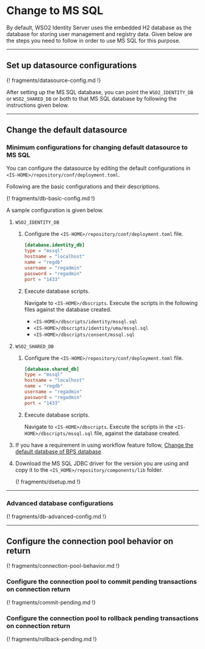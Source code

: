 # Change to MS SQL

By default, WSO2 Identity Server uses the embedded H2 database as the database
for storing user management and registry data. Given below are the steps
you need to follow in order to use MS SQL for this purpose.

---    

## Set up datasource configurations

{! fragments/datasource-config.md !}
                       
After setting up the MS SQL database, you can point the `WSO2_IDENTITY_DB` or 
`WSO2_SHARED_DB` or both to that MS SQL database by following the instructions given below.

---

## Change the default datasource

### Minimum configurations for changing default datasource to MS SQL
 
You can configure the datasource by editing the default configurations in `<IS-HOME>/repository/conf/deployment.toml`. 

Following are the basic configurations and their descriptions. 

{! fragments/db-basic-config.md !}  
 
A sample configuration is given below.

1. `WSO2_IDENTITY_DB` 

    1. Configure the `<IS-HOME>/repository/conf/deployment.toml` file.

        ``` toml
        [database.identity_db]
        type = "mssql"
        hostname = "localhost"
        name = "regdb"
        username = "regadmin"
        password = "regadmin"
        port = "1433"
        ```
    
    2. Execute database scripts.
    
        Navigate to `<IS-HOME>/dbscripts`. Execute the scripts in the following files against the database created.
        
        - `<IS-HOME>/dbscripts/identity/mssql.sql`
        - `<IS-HOME>/dbscripts/identity/uma/mssql.sql`
        - `<IS-HOME>/dbscripts/consent/mssql.sql`
        
2. `WSO2_SHARED_DB`
    
    1. Configure the `<IS-HOME>/repository/conf/deployment.toml` file.

        ``` toml
        [database.shared_db]
        type = "mssql"
        hostname = "localhost"
        name = "regdb"
        username = "regadmin"
        password = "regadmin"
        port = "1433"
        ```
        
    2. Execute database scripts.
    
        Navigate to `<IS-HOME>/dbscripts`. Execute the scripts in the `<IS-HOME>/dbscripts/mssql.sql` file, against the database created.
        
3. If you have a requirement in using workflow feature follow, 
    [Change the default database of BPS database](../../../deploy/change-datasource-bpsds)
    
4.  Download the MS SQL JDBC driver for the version you are using and copy it to the `<IS_HOME>/repository/components/lib` folder.  

    {! fragments/dsetup.md !}


---

### Advanced database configurations

{! fragments/db-advanced-config.md !}

---
  
## Configure the connection pool behavior on return 

{! fragments/connection-pool-behavior.md !}

### Configure the connection pool to commit pending transactions on connection return
        
{! fragments/commit-pending.md !}

### Configure the connection pool to rollback pending transactions on connection return

{! fragments/rollback-pending.md !}